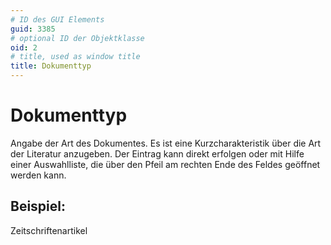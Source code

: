 ```yaml
---
# ID des GUI Elements
guid: 3385
# optional ID der Objektklasse
oid: 2
# title, used as window title
title: Dokumenttyp
---
```


# Dokumenttyp

Angabe der Art des Dokumentes. Es ist eine Kurzcharakteristik über die Art der Literatur anzugeben. Der Eintrag kann direkt erfolgen oder mit Hilfe einer Auswahlliste, die über den Pfeil am rechten Ende des Feldes geöffnet werden kann.

## Beispiel:

Zeitschriftenartikel
